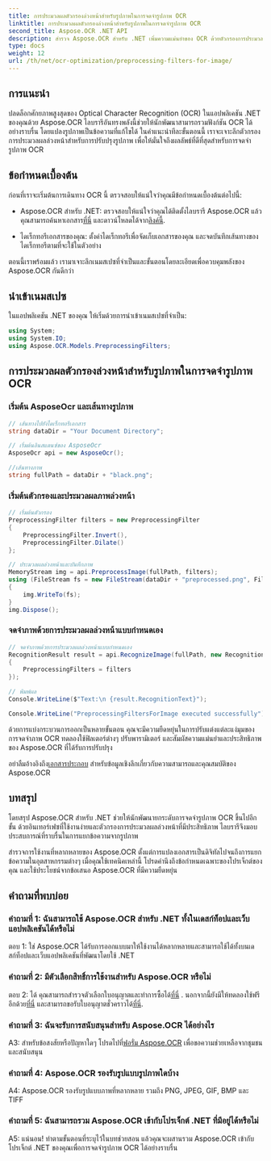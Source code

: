 ```yaml
---
title: การประมวลผลตัวกรองล่วงหน้าสำหรับรูปภาพในการจดจำรูปภาพ OCR
linktitle: การประมวลผลตัวกรองล่วงหน้าสำหรับรูปภาพในการจดจำรูปภาพ OCR
second_title: Aspose.OCR .NET API
description: สำรวจ Aspose.OCR สำหรับ .NET เพิ่มความแม่นยำของ OCR ด้วยตัวกรองการประมวลผลล่วงหน้า ดาวน์โหลดเดี๋ยวนี้เพื่อการบูรณาการที่ราบรื่น
type: docs
weight: 12
url: /th/net/ocr-optimization/preprocessing-filters-for-image/
---
```

## การแนะนำ

ปลดล็อกศักยภาพสูงสุดของ Optical Character Recognition (OCR) ในแอปพลิเคชัน .NET ของคุณด้วย Aspose.OCR ไลบรารีอันทรงพลังนี้ช่วยให้นักพัฒนาสามารถรวมฟังก์ชัน OCR ได้อย่างราบรื่น โดยแปลงรูปภาพเป็นข้อความที่แก้ไขได้ ในคำแนะนำทีละขั้นตอนนี้ เราจะเจาะลึกตัวกรองการประมวลผลล่วงหน้าสำหรับการปรับปรุงรูปภาพ เพื่อให้มั่นใจถึงผลลัพธ์ที่ดีที่สุดสำหรับการจดจำรูปภาพ OCR

## ข้อกำหนดเบื้องต้น

ก่อนที่เราจะเริ่มต้นการเดินทาง OCR นี้ ตรวจสอบให้แน่ใจว่าคุณมีข้อกำหนดเบื้องต้นต่อไปนี้:

-  Aspose.OCR สำหรับ .NET: ตรวจสอบให้แน่ใจว่าคุณได้ติดตั้งไลบรารี Aspose.OCR แล้ว คุณสามารถค้นหาเอกสาร[ที่นี่](https://reference.aspose.com/ocr/net/) และดาวน์โหลดได้จาก[ลิงค์นี้](https://releases.aspose.com/ocr/net/).

- ไดเร็กทอรีเอกสารของคุณ: ตั้งค่าไดเร็กทอรีเพื่อจัดเก็บเอกสารของคุณ และจดบันทึกเส้นทางของไดเร็กทอรีตามที่จะใช้ในตัวอย่าง

ตอนนี้เราพร้อมแล้ว เรามาเจาะลึกเนมสเปซที่จำเป็นและขั้นตอนโดยละเอียดเพื่อควบคุมพลังของ Aspose.OCR กันดีกว่า

## นำเข้าเนมสเปซ

ในแอปพลิเคชัน .NET ของคุณ ให้เริ่มด้วยการนำเข้าเนมสเปซที่จำเป็น:

```csharp
using System;
using System.IO;
using Aspose.OCR.Models.PreprocessingFilters;
```

## การประมวลผลตัวกรองล่วงหน้าสำหรับรูปภาพในการจดจำรูปภาพ OCR

### เริ่มต้น AsposeOcr และเส้นทางรูปภาพ

```csharp
// เส้นทางไปยังไดเร็กทอรีเอกสาร
string dataDir = "Your Document Directory";

// เริ่มต้นอินสแตนซ์ของ AsposeOcr
AsposeOcr api = new AsposeOcr();

//เส้นทางภาพ
string fullPath = dataDir + "black.png";
```

### เริ่มต้นตัวกรองและประมวลผลภาพล่วงหน้า

```csharp
// เริ่มต้นตัวกรอง
PreprocessingFilter filters = new PreprocessingFilter
{
    PreprocessingFilter.Invert(),
    PreprocessingFilter.Dilate()
};

// ประมวลผลล่วงหน้าและบันทึกภาพ
MemoryStream img = api.PreprocessImage(fullPath, filters);
using (FileStream fs = new FileStream(dataDir + "preprocessed.png", FileMode.OpenOrCreate))
{
    img.WriteTo(fs);
}
img.Dispose();
```

### จดจำภาพด้วยการประมวลผลล่วงหน้าแบบกำหนดเอง

```csharp
// จดจำภาพด้วยการประมวลผลล่วงหน้าแบบกำหนดเอง
RecognitionResult result = api.RecognizeImage(fullPath, new RecognitionSettings
{
    PreprocessingFilters = filters
});

// พิมพ์ผล
Console.WriteLine($"Text:\n {result.RecognitionText}");

Console.WriteLine("PreprocessingFiltersForImage executed successfully");
```

ด้วยการแบ่งกระบวนการออกเป็นหลายขั้นตอน คุณจะมีความยืดหยุ่นในการปรับแต่งแต่ละแง่มุมของการจดจำภาพ OCR ทดลองใช้ฟิลเตอร์ต่างๆ ปรับพารามิเตอร์ และสัมผัสความแม่นยำและประสิทธิภาพของ Aspose.OCR ที่ได้รับการปรับปรุง

 อย่าลืมอ้างอิงถึง[เอกสารประกอบ](https://reference.aspose.com/ocr/net/) สำหรับข้อมูลเชิงลึกเกี่ยวกับความสามารถและคุณสมบัติของ Aspose.OCR

## บทสรุป

โดยสรุป Aspose.OCR สำหรับ .NET ช่วยให้นักพัฒนายกระดับการจดจำรูปภาพ OCR ขึ้นไปอีกขั้น ด้วยอินเทอร์เฟซที่ใช้งานง่ายและตัวกรองการประมวลผลล่วงหน้าที่มีประสิทธิภาพ ไลบรารีจึงมอบประสบการณ์ที่ราบรื่นในการแยกข้อความจากรูปภาพ

สำรวจการใช้งานที่หลากหลายของ Aspose.OCR ตั้งแต่การแปลงเอกสารเป็นดิจิทัลไปจนถึงการแยกข้อความในอุตสาหกรรมต่างๆ เมื่อคุณใช้เทคนิคเหล่านี้ โปรดคำนึงถึงข้อกำหนดเฉพาะของโปรเจ็กต์ของคุณ และใช้ประโยชน์จากข้อเสนอ Aspose.OCR ที่มีความยืดหยุ่น


## คำถามที่พบบ่อย

### คำถามที่ 1: ฉันสามารถใช้ Aspose.OCR สำหรับ .NET ทั้งในเดสก์ท็อปและเว็บแอปพลิเคชันได้หรือไม่

ตอบ 1: ใช่ Aspose.OCR ได้รับการออกแบบมาให้ใช้งานได้หลากหลายและสามารถใช้ได้ทั้งบนเดสก์ท็อปและเว็บแอปพลิเคชันที่พัฒนาโดยใช้ .NET

### คำถามที่ 2: มีตัวเลือกสิทธิ์การใช้งานสำหรับ Aspose.OCR หรือไม่

 ตอบ 2: ได้ คุณสามารถสำรวจตัวเลือกใบอนุญาตและทำการซื้อได้[ที่นี่](https://purchase.aspose.com/buy) . นอกจากนี้ยังมีให้ทดลองใช้ฟรีอีกด้วย[ที่นี่](https://releases.aspose.com/) และสามารถขอรับใบอนุญาตชั่วคราวได้[ที่นี่](https://purchase.aspose.com/temporary-license/).

### คำถามที่ 3: ฉันจะรับการสนับสนุนสำหรับ Aspose.OCR ได้อย่างไร

A3: สำหรับข้อสงสัยหรือปัญหาใดๆ โปรดไปที่[ฟอรั่ม Aspose.OCR](https://forum.aspose.com/c/ocr/16) เพื่อขอความช่วยเหลือจากชุมชนและสนับสนุน

### คำถามที่ 4: Aspose.OCR รองรับรูปแบบรูปภาพใดบ้าง

A4: Aspose.OCR รองรับรูปแบบภาพที่หลากหลาย รวมถึง PNG, JPEG, GIF, BMP และ TIFF

### คำถามที่ 5: ฉันสามารถรวม Aspose.OCR เข้ากับโปรเจ็กต์ .NET ที่มีอยู่ได้หรือไม่

A5: แน่นอน! ทำตามขั้นตอนที่ระบุไว้ในบทช่วยสอน แล้วคุณจะผสานรวม Aspose.OCR เข้ากับโปรเจ็กต์ .NET ของคุณเพื่อการจดจำรูปภาพ OCR ได้อย่างราบรื่น